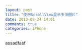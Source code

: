 ```yaml
---
layout: post
title: "使用ScrollView显示多张图片"
date: 2013-08-24 14:01
comments: true
categories: iPhone
---
```

assadfasf